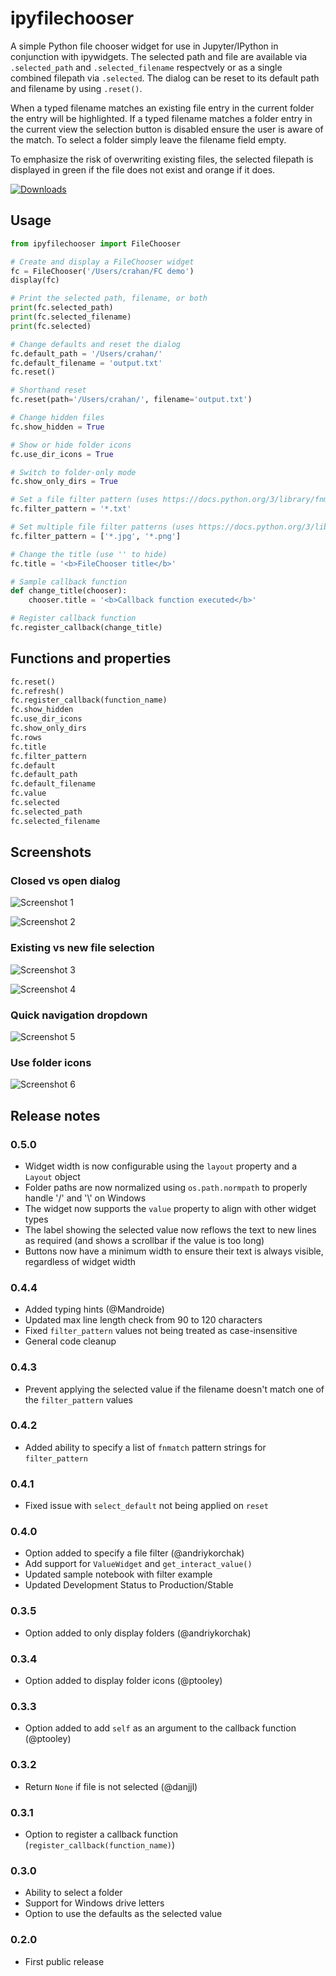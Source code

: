 # ipyfilechooser

A simple Python file chooser widget for use in Jupyter/IPython in conjunction with ipywidgets. The selected path and file are available via `.selected_path` and `.selected_filename` respectvely or as a single combined filepath via `.selected`. The dialog can be reset to its default path and filename by using `.reset()`. 

When a typed filename matches an existing file entry in the current folder the entry will be highlighted. If a typed filename matches a folder entry in the current view the selection button is disabled ensure the user is aware of the match. To select a folder simply leave the filename field empty.

To emphasize the risk of overwriting existing files, the selected filepath is displayed in green if the file does not exist and orange if it does. 

[![Downloads](https://pepy.tech/badge/ipyfilechooser)](https://pepy.tech/project/ipyfilechooser)

## Usage

```python
from ipyfilechooser import FileChooser

# Create and display a FileChooser widget
fc = FileChooser('/Users/crahan/FC demo')
display(fc)

# Print the selected path, filename, or both
print(fc.selected_path)
print(fc.selected_filename)
print(fc.selected)

# Change defaults and reset the dialog
fc.default_path = '/Users/crahan/'
fc.default_filename = 'output.txt'
fc.reset()

# Shorthand reset
fc.reset(path='/Users/crahan/', filename='output.txt')

# Change hidden files
fc.show_hidden = True

# Show or hide folder icons
fc.use_dir_icons = True

# Switch to folder-only mode
fc.show_only_dirs = True

# Set a file filter pattern (uses https://docs.python.org/3/library/fnmatch.html)
fc.filter_pattern = '*.txt'

# Set multiple file filter patterns (uses https://docs.python.org/3/library/fnmatch.html)
fc.filter_pattern = ['*.jpg', '*.png']

# Change the title (use '' to hide)
fc.title = '<b>FileChooser title</b>'

# Sample callback function
def change_title(chooser):
    chooser.title = '<b>Callback function executed</b>'

# Register callback function
fc.register_callback(change_title)
```

## Functions and properties

```python
fc.reset()
fc.refresh()
fc.register_callback(function_name)
fc.show_hidden
fc.use_dir_icons
fc.show_only_dirs
fc.rows
fc.title
fc.filter_pattern
fc.default
fc.default_path
fc.default_filename
fc.value
fc.selected
fc.selected_path
fc.selected_filename
```

## Screenshots

### Closed vs open dialog

![Screenshot 1](https://github.com/crahan/ipyfilechooser/raw/master/screenshots/FileChooser_screenshot_1.png)

![Screenshot 2](https://github.com/crahan/ipyfilechooser/raw/master/screenshots/FileChooser_screenshot_2.png)

### Existing vs new file selection

![Screenshot 3](https://github.com/crahan/ipyfilechooser/raw/master/screenshots/FileChooser_screenshot_3.png)

![Screenshot 4](https://github.com/crahan/ipyfilechooser/raw/master/screenshots/FileChooser_screenshot_4.png)

### Quick navigation dropdown

![Screenshot 5](https://github.com/crahan/ipyfilechooser/raw/master/screenshots/FileChooser_screenshot_5.png)

### Use folder icons

![Screenshot 6](https://github.com/crahan/ipyfilechooser/raw/master/screenshots/FileChooser_screenshot_6.png)


## Release notes

### 0.5.0

- Widget width is now configurable using the `layout` property and a `Layout` object
- Folder paths are now normalized using `os.path.normpath` to properly handle '/' and '\\' on Windows
- The widget now supports the `value` property to align with other widget types
- The label showing the selected value now reflows the text to new lines as required (and shows a scrollbar if the value is too long)
- Buttons now have a minimum width to ensure their text is always visible, regardless of widget width

### 0.4.4

- Added typing hints (@Mandroide)
- Updated max line length check from 90 to 120 characters
- Fixed `filter_pattern` values not being treated as case-insensitive
- General code cleanup

### 0.4.3

- Prevent applying the selected value if the filename doesn't match one of the `filter_pattern` values

### 0.4.2

- Added ability to specify a list of `fnmatch` pattern strings for `filter_pattern`

### 0.4.1

- Fixed issue with `select_default` not being applied on `reset`

### 0.4.0

- Option added to specify a file filter (@andriykorchak)
- Add support for `ValueWidget` and `get_interact_value()`
- Updated sample notebook with filter example
- Updated Development Status to Production/Stable

### 0.3.5

- Option added to only display folders (@andriykorchak)

### 0.3.4

- Option added to display folder icons (@ptooley)

### 0.3.3

- Option added to add `self` as an argument to the callback function (@ptooley)

### 0.3.2

- Return `None` if file is not selected (@danjjl)

### 0.3.1

- Option to register a callback function (`register_callback(function_name)`)

### 0.3.0

- Ability to select a folder
- Support for Windows drive letters
- Option to use the defaults as the selected value

### 0.2.0

- First public release
